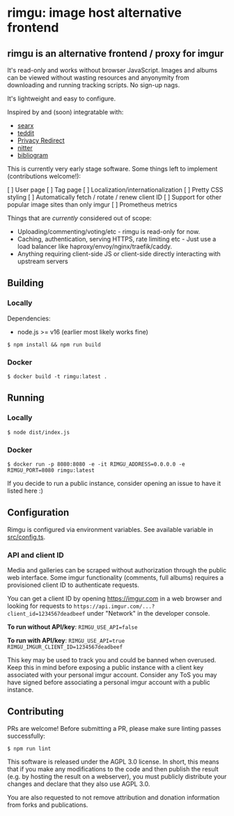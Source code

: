 # rimgu: image host alternative frontend

## rimgu is an alternative frontend / proxy for imgur

It's read-only and works without browser JavaScript. Images and albums can be viewed without wasting resources and anyonymity from downloading and running tracking scripts. No sign-up nags.

It's lightweight and easy to configure.

Inspired by and (soon) integratable with:

* [searx](https://github.com/searx/searx)
* [teddit](https://codeberg.org/teddit/teddit)
* [Privacy Redirect](https://github.com/SimonBrazell/privacy-redirect)
* [nitter](https://github.com/zedeus/nitter)
* [bibliogram](https://sr.ht/~cadence/bibliogram/)

This is currently very early stage software. Some things left to implement (contributions welcome!):

[ ] User page
[ ] Tag page
[ ] Localization/internationalization
[ ] Pretty CSS styling
[ ] Automatically fetch / rotate / renew client ID
[ ] Support for other popular image sites than only imgur
[ ] Prometheus metrics

Things that are *currently* considered out of scope:

* Uploading/commenting/voting/etc - rimgu is read-only for now.
* Caching, authentication, serving HTTPS, rate limiting etc - Just use a load balancer like haproxy/envoy/nginx/traefik/caddy.
* Anything requiring client-side JS or client-side directly interacting with upstream servers

## Building

### Locally

Dependencies:

* node.js >= v16 (earlier most likely works fine)

```
$ npm install && npm run build
```

### Docker
```
$ docker build -t rimgu:latest .
```

## Running

### Locally

```
$ node dist/index.js
```

### Docker
```
$ docker run -p 8080:8080 -e -it RIMGU_ADDRESS=0.0.0.0 -e RIMGU_PORT=8080 rimgu:latest
```

If you decide to run a public instance, consider opening an issue to have it listed here :)

## Configuration

Rimgu is configured via environment variables. See available variable in [src/config.ts](./src/config.ts).

### API and client ID

Media and galleries can be scraped without authorization through the public web interface.
Some imgur functionality (comments, full albums) requires a provisioned client ID to authenticate requests.

You can get a client ID by opening https://imgur.com in a web browser and looking for requests to `https://api.imgur.com/...?client_id=1234567deadbeef` under "Network" in the developer console.

__To run without API/key__: `RIMGU_USE_API=false`

__To run with API/key__: `RIMGU_USE_API=true RIMGU_IMGUR_CLIENT_ID=1234567deadbeef`

This key may be used to track you and could be banned when overused. Keep this in mind before exposing a public instance with a client key associated with your personal imgur account. Consider any ToS you may have signed before associating a personal imgur account with a public instance.


## Contributing

PRs are welcome! Before submitting a PR, please make sure linting passes successfully:

```
$ npm run lint
```

This software is released under the AGPL 3.0 license. In short, this means that if you make any modifications to the code and then publish the result (e.g. by hosting the result on a webserver), you must publicly distribute your changes and declare that they also use AGPL 3.0.

You are also requested to not remove attribution and donation information from forks and publications.
